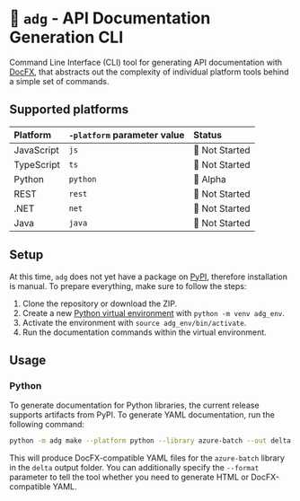 # 🚀 `adg` - API Documentation Generation CLI

Command Line Interface (CLI) tool for generating API documentation with [DocFX](https://dotnet.github.io/docfx/), that abstracts out the complexity of individual platform tools behind a simple set of commands.

## Supported platforms

| Platform   | `-platform` parameter value | Status             | 
|:-----------|:----------------------------|:-------------------|
| JavaScript | `js`                        | 🧱 Not Started     |
| TypeScript | `ts`                        | 🧱 Not Started     |
| Python     | `python`                    | 🌱 Alpha           | 
| REST       | `rest`                      | 🧱 Not Started     |
| .NET       | `net`                       | 🧱 Not Started     |
| Java       | `java`                      | 🧱 Not Started     |

## Setup

At this time, `adg` does not yet have a package on [PyPI](https://pypi.org/), therefore installation is manual. To prepare everything, make sure to follow the steps:

1. Clone the repository or download the ZIP.
2. Create a new [Python virtual environment](https://docs.python.org/3/tutorial/venv.html) with `python -m venv adg_env`.
3. Activate the environment with `source adg_env/bin/activate`.
4. Run the documentation commands within the virtual environment.

## Usage

### Python

To generate documentation for Python libraries, the current release supports artifacts from PyPI. To generate YAML documentation, run the following command:

```bash
python -m adg make --platform python --library azure-batch --out delta
```

This will produce DocFX-compatible YAML files for the `azure-batch` library in the `delta` output folder. You can additionally specify the `--format` parameter to tell the tool whether you need to generate HTML or DocFX-compatible YAML.